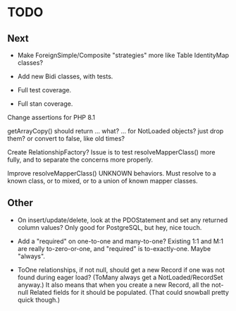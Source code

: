 # TODO

## Next

- Make ForeignSimple/Composite "strategies" more like Table IdentityMap classes?

- Add new Bidi classes, with tests.

- Full test coverage.

- Full stan coverage.

Change assertions for PHP 8.1

getArrayCopy() should return ... what? ... for NotLoaded objects? just drop them?
or convert to false, like old times?

Create RelationshipFactory? Issue is to test resolveMapperClass() more fully,
and to separate the concerns more properly.

Improve resolveMapperClass() UNKNOWN behaviors. Must resolve to a known class,
or to mixed, or to a union of known mapper classes.

## Other

- On insert/update/delete, look at the PDOStatement and set any returned column
  values? Only good for PostgreSQL, but hey, nice touch.

- Add a "required" on one-to-one and many-to-one? Existing 1:1 and M:1 are
  really to-zero-or-one, and "required" is to-exactly-one. Maybe "always".

- ToOne relationships, if not null, should get a new Record if one was not found
  during eager load? (ToMany always get a NotLoaded/RecordSet anyway.) It also
  means that when you create a new Record, all the not-null Related fields for
  it should be populated. (That could snowball pretty quick though.)
